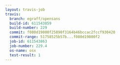 ```yaml
---
layout: travis-job
travis:
  branch: egraff/opensans
  build-id: 611543859
  build-number: 229
  commit: f080d19800f25890f3164b46bccac2fccf930420
  commit-range: 51758525b57b...f080d19800f2
  job-id: 611543863
  job-number: 229.4
  os-name: osx
  test-result: 1
---
```

